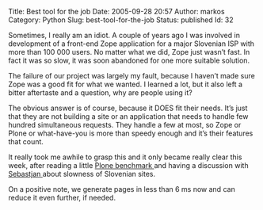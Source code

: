 Title: Best tool for the job
Date: 2005-09-28 20:57
Author: markos
Category: Python
Slug: best-tool-for-the-job
Status: published
Id: 32

<html>
 <body>
  <div>
   <p>
    Sometimes, I really am an idiot. A couple of years ago I was involved in development of a front-end Zope application for a major Slovenian ISP with more than 100 000 users. No matter what we did, Zope just wasn’t fast. In fact it was so slow, it was soon abandoned for one more suitable solution.
   </p>
   <p>
    The failure of our project was largely my fault, because I haven’t made sure Zope was a good fit for what we wanted. I learned a lot, but it also left a bitter aftertaste and a question, why are people using it?
   </p>
   <p>
    The obvious answer is of course, because it DOES fit their needs. It’s just that they are not building a site or an application that needs to handle few hundred simultaneous requests. They handle a few at most, so Zope or Plone or what-have-you is more than speedy enough and it’s their features that count.
   </p>
   <p>
    It really took me awhile to grasp this and it only became really clear this week, after reading a little
    <a href="http://www.larsen-b.com/Article/217.html">
     Plone benchmark
    </a>
    and having a discussion with
    <a href="http://seba.antiwisdom.com" title="Sebastjan's blog">
     Sebastjan
    </a>
    about slowness of Slovenian sites.
   </p>
   <p>
    On a positive note, we generate pages in less than 6 ms now and can reduce it even further, if needed.
   </p>
  </div>
 </body>
</html>